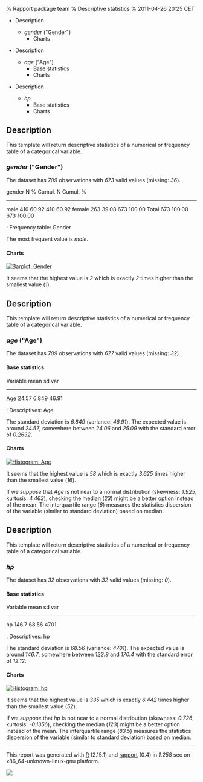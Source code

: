 % Rapport package team
% Descriptive statistics
% 2011-04-26 20:25 CET

-   Description
    -   *gender* ("Gender")
        -   Charts

-   Description
    -   *age* ("Age")
        -   Base statistics
        -   Charts

-   Description
    -   *hp*
        -   Base statistics
        -   Charts


Description
-----------

This template will return descriptive statistics of a numerical or
frequency table of a categorical variable.

### *gender* ("Gender")

The dataset has *709* observations with *673* valid values (missing:
*36*).

  gender    N    %       Cumul. N    Cumul. %
  --------- ---- ------- ----------- -----------
  male      410  60.92   410         60.92
  female    263  39.08   673         100.00
  Total     673  100.00  673         100.00

  : Frequency table: Gender

The most frequent value is *male*.

#### Charts

[![Barplot:
Gender](plots/descriptives-1.png)](plots/descriptives-1-hires.png)

It seems that the highest value is *2* which is exactly *2* times higher
than the smallest value (*1*).

Description
-----------

This template will return descriptive statistics of a numerical or
frequency table of a categorical variable.

### *age* ("Age")

The dataset has *709* observations with *677* valid values (missing:
*32*).

#### Base statistics

  Variable    mean    sd     var
  ----------- ------- ------ ------
  Age         24.57   6.849  46.91

  : Descriptives: Age

The standard deviation is *6.849* (variance: *46.91*). The expected
value is around *24.57*, somewhere between *24.06* and *25.09* with the
standard error of *0.2632*.

#### Charts

[![Histogram:
Age](plots/descriptives-2.png)](plots/descriptives-2-hires.png)

It seems that the highest value is *58* which is exactly *3.625* times
higher than the smallest value (*16*).

If we *suppose* that *Age* is not near to a normal distribution
(skewness: *1.925*, kurtosis: *4.463*), checking the median (*23*) might
be a better option instead of the mean. The interquartile range (*6*)
measures the statistics dispersion of the variable (similar to standard
deviation) based on median.

Description
-----------

This template will return descriptive statistics of a numerical or
frequency table of a categorical variable.

### *hp*

The dataset has *32* observations with *32* valid values (missing: *0*).

#### Base statistics

  Variable    mean    sd     var
  ----------- ------- ------ ------
  hp          146.7   68.56  4701

  : Descriptives: hp

The standard deviation is *68.56* (variance: *4701*). The expected value
is around *146.7*, somewhere between *122.9* and *170.4* with the
standard error of *12.12*.

#### Charts

[![Histogram:
hp](plots/descriptives-3.png)](plots/descriptives-3-hires.png)

It seems that the highest value is *335* which is exactly *6.442* times
higher than the smallest value (*52*).

If we *suppose* that *hp* is not near to a normal distribution
(skewness: *0.726*, kurtosis: *-0.1356*), checking the median (*123*)
might be a better option instead of the mean. The interquartile range
(*83.5*) measures the statistics dispersion of the variable (similar to
standard deviation) based on median.

* * * * *

This report was generated with [R](http://www.r-project.org/) (2.15.1)
and [rapport](https://rapporter.github.io/rapport/) (0.4) in *1.258* sec on
x86\_64-unknown-linux-gnu platform.

![](images/logo.png)
